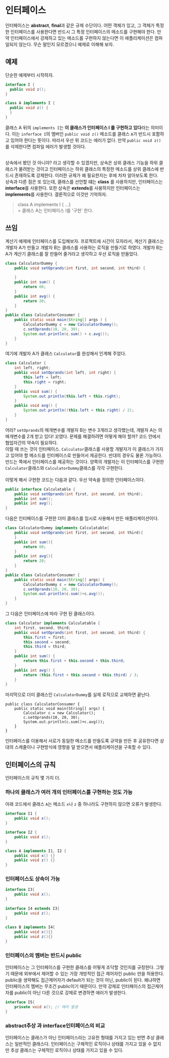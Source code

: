 # 인터페이스
인터페이스는 **abstract**, **final**과 같은 규제 수단이다. 
어떤 객체가 있고, 그 객체가 특정한 인터페이스를 사용한다면 반드시 그 특정 인터페이스의 메소드를 구현해야 한다.
만약 인터페이스에서 강제하고 있는 메소드를 구현하지 않는다면 이 애플리케이션은 컴파일되지 않는다.
무슨 말인지 모르겠으니 예제로 이해해 보자.

## 예제
단순한 예제부터 시작하자.
```java
interface I {
  public void z();
}

class A implements I {
  public void z() {
  }
}
```
클래스 A 뒤의 `implements I`는 **이 클래스가 인터페이스 I 를 구현하고 있다**라는 의미이다.
이는 `inferface I`의 멤버인 `public void z()` 메소드를 클래스 `A`가 반드시 포함하고 있어야 한다는 뜻이다. 
따라서 우선 위 코드는 에러가 없다. 만약 `public void z()`를 삭제한다면 컴파일 에러가 발생할 것이다.<br><br>

상속에서 봤던 것 아니야? 라고 생각할 수 있겠지만, 
상속은 상위 클래스 기능을 하위 클래스가 물려받는 것이고 인터페이스는 하위 클래스의 특정한 메소드를 상위 클래스에 반드시 존재하도록 강제한다.
이러한 규제가 왜 필요한지는 후에 차차 알아보도록 한다.<br>
상속과 다른 점은 또 있는데, 클래스를 선언할 떄는 **class** 를 사용하지만, 인터페이스는 **interface**를 사용한다.
또한 상속은 **extends**를 사용하지만 인터페이스는 **implements**를 사용한다. 결론적으로 이것만 기억하자.
> class A implements I { ...} <br>
> = 클래스 A는 인터페이스 I를 '구현' 한다.

## 쓰임
계산기 예제에 인터페이스를 도입해보자. 
프로젝트에 시간이 모자라서, 계산기 클래스는 개발자 A가 만들고 개발자 B는 클래스를 사용하는 로직을 만들기로 하였다.
개발자 B는 A가 계산기 클래스를 잘 만들어 줄거라고 생각하고 우선 로직을 만들었다.
```java
class CalculatorDummy {
	public void setOprands(int first, int second, int third) {
		
	}
	public int sum() {
		return 60;
	}
	public int avg() {
		return 20;
	}
}
public class CalculatorConsumer {
	public static void main(String[] args ) {
		CalculatorDummy c = new CalculatorDummy();
		c.setOprands(10, 20, 30);
		System.out.println(c.sum() + c.avg());
	}
}
```
여기에 개발자 A가 클래스 `Calculator`를 완성해서 인계해 주었다.
```java
class Calculator {
    int left, right;
    public void setOprands(int left, int right) {
        this.left = left;
        this.right = right;
    }
    public void sum() {
        System.out.println(this.left + this.right);
    }
    public void avg() {
        System.out.println((this.left + this.right) / 2);
    }
}
```
어라? `setOprands`의 매개변수를 개발자 B는 변수 3개라고 생각했는데, 개발자 A는 의 매개변수를 2개 받고 있다!
꼬였다. 문제를 해결하려면 어떻게 해야 할까? 코드 안에서 협업자간의 약속이 필요하다. <br>
이럴 때 쓰는 것이 인터페이스. 
`Calculator`클래스를 사용할 개발자가 이 클래스가 가지고 있어야 할 메소드를 인터페이스로 만들어서 제공한다.
반대의 경우도 물론 가능하다. 만드는 쪽에서 인터페이스를 제공하는 것이다. 
양쪽의 개발자는 이 인터페이스를 구현한 `Calculator`클래스와 `CalculatorDummy`클래스를 각각 구현한다. <br><br>
이렇게 해서 구현한 코드는 다음과 같다. 우선 약속을 정의한 인터페이스이다.
```java
public interface Calculatable {
	public void setOprands(int first, int second, int third);
	public int sum();
	public int avg();
}
```
다음은 인터페이스를 구현한 더미 클래스를 임시로 사용해서 만든 애플리케이션이다.
```java
class CalculatorDummy implements Calculatable{
    public void setOprands(int first, int second, int third){
    }
    public int sum(){
        return 60;
    }
    public int avg(){
        return 20;
    }
}
public class CalculatorConsumer {
    public static void main(String[] args) {
        CalculatorDummy c = new CalculatorDummy();
        c.setOprands(10, 20, 30);
        System.out.println(c.sum()+c.avg());
    }
}
```
그 다음은 인터페이스에 따라 구현 된 클래스이다.
```java
class Calculator implements Calculatable {
    int first, second, third;
    public void setOprands(int first, int second, int third) {
        this.first = first;
        this.second = second;
        this.third = third;
    }
    public int sum() {
        return this.first + this.second + this.third;
    }
    public int avg() {
        return (this.first + this.second + this.third) / 3;
    }
}
```
마지막으로 더미 클래스인 `CalculatorDummy`를 실제 로직으로 교체하면 끝난다.
```
public class CalculatorConsumer {
    public static void main(String[] args) {
        Calculator c = new Calculator();
        c.setOprands(10, 20, 30);
        System.out.println(c.sum()+c.avg());
    }
}
```
인터페이스를 이용해서 서로가 동일한 메소드를 만들도록 규약을 만든 후 공유한다면
상대의 스케줄이나 구현방식에 영향을 덜 받으면서 애플리케이션을 구축할 수 있다.

## 인터페이스의 규칙
인터페이스의 규칙 몇 가지 더.
### 하나의 클래스가 여러 개의 인터페이스를 구현하는 것도 가능
아래 코드에서 클래스 `A`는 메소드 `x`나 `z` 중 하나라도 구현하지 않으면 오류가 발생한다.
```java
interface I1 {
	public void x();
}

interface I2 {
	public void z();
}

class A implements I1, I2 {
	public void x() {}
	public void z() {}
}
```
### 인터페이스도 상속이 가능
```java
interface I3{
    public void x();
}
 
interface I4 extends I3{
    public void z();
}
 
class B implements I4{
    public void x(){}
    public void z(){}   
}
```
### 인터페이스의 멤버는 반드시 public
인터페이스는 그 인터페이스를 구현한 클래스를 어떻게 조닥할 것인지를 규정한다. 
그렇기 때문에 외부에서 제어할 수 있는 가장 개방적인 접근 제어자인 public 만을 허용한다. 
public을 생략해도 접근제어자가 default가 되는 것이 아닌, public이 된다.
왜냐하면 인터페이스의 멤버는 무조건 public이기 때문이다.
만약 강제로 인터페이스의 접근제어자를 public이 아닌 다른 것으로 강제로 변경하면 에러가 발생한다.
```java
interface I5{
    private void x(); // 에러 발생
}
```
### abstract추상 과 interface인터페이스의 비교
인터페이스는 클래스가 아닌 인터페이스라는 고유한 형태를 가지고 있는 반면 추상 클래스는 일반적인 클래스다.
인터페이스는 구체적인 로직이나 상태를 가지고 있을 수 없지만 추상 클래스는 구체적인 로직이나 상태를 가지고 있을 수 있다.



